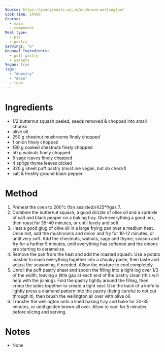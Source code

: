 ```yaml
---
Source: https://georgieeats.co.uk/mushroom-wellington/
Cook Time: 1h45m
Course:
  - main
  - component
Meal type:
  - pie
  - pastry
Servings: "6"
Unusual Ingredients:
  - puff pastry
  - walnuts
Vegan: true
tags:
  - "#pastry"
  - "#pie"
  - todo
---
```

# Ingredients

- 1/2 butternut squash peeled, seeds removed & chopped into small chunks
- olive oil
- 250 g chestnut mushrooms finely chopped
- 1 onion finely chopped
- 180 g cooked chestnuts finely chopped
- 50 g walnuts finely chopped
- 5 sage leaves finely chopped
- 4 sprigs thyme leaves picked
- 320 g sheet puff pastry (most are vegan, but do check!)
- salt & freshly ground black pepper

# Method

1. Preheat the oven to 200°c (fan assisted)/425°f/gas 7.
2. Combine the butternut squash, a good drizzle of olive oil and a sprinkle of salt and black pepper on a baking tray. Give everything a good mix, then roast for 35-40 minutes, or until lovely and soft.
3. Heat a good glug of olive oil in a large frying pan over a medium heat. Once hot, add the mushrooms and onion and fry for 10-12 minutes, or until very soft. Add the chestnuts, walnuts, sage and thyme, season and fry for a further 5 minutes, until everything has softened and the onions are starting to caramelise.
4. Remove the pan from the heat and add the roasted squash. Use a potato masher to mash everything together into a chunky paste, then taste and adjust the seasoning, if needed. Allow the mixture to cool completely.
5. Unroll the puff pastry sheet and spoon the filling into a tight log over 1/3 of the width, leaving a little gap at each end of the pastry clean (this will help with the joining). Fold the pastry tightly around the filling, then crimp the sides together to create a tight seal. Use the back of a knife to lightly press a diamond pattern into the pastry (being careful to not cut through it), then brush the wellington all over with olive oil.
6. Transfer the wellington onto a lined baking tray and bake for 30-35 minutes, or until golden brown all over. Allow to cool for 5 minutes before slicing and serving.

# Notes

- None